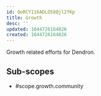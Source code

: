 ```yaml
---
id: QoRCY116ADLO58Qjl2fKp
title: Growth
desc: ''
updated: 1644726164826
created: 1644726164826
---
```


Growth related efforts for Dendron. 

## Sub-scopes
- #scope.growth.community
